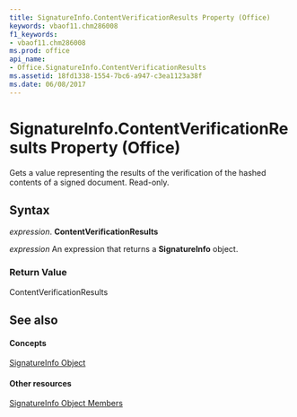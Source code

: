 ```yaml
---
title: SignatureInfo.ContentVerificationResults Property (Office)
keywords: vbaof11.chm286008
f1_keywords:
- vbaof11.chm286008
ms.prod: office
api_name:
- Office.SignatureInfo.ContentVerificationResults
ms.assetid: 18fd1338-1554-7bc6-a947-c3ea1123a38f
ms.date: 06/08/2017
---
```



# SignatureInfo.ContentVerificationResults Property (Office)

Gets a value representing the results of the verification of the hashed contents of a signed document. Read-only.


## Syntax

 _expression_. **ContentVerificationResults**

 _expression_ An expression that returns a **SignatureInfo** object.


### Return Value

ContentVerificationResults


## See also


#### Concepts


[SignatureInfo Object](signatureinfo-object-office.md)
#### Other resources


[SignatureInfo Object Members](signatureinfo-members-office.md)

